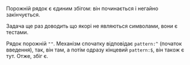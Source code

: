 Порожній рядок є єдиним збігом: він починається і негайно закінчується.

Задача ще раз доводить що якорі не являються символами, вони є тестами. 

Рядок порожній `""`. Механізм спочатку відповідає `pattern:^` (початок введення), так, він там, а потім одразу кінцевий `pattern:$`, він також є тут. Отже, збіг є.
